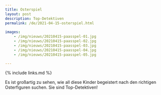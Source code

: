 ```yaml
---
title: Osterspiel
layout: post
description: Top-Detektiven
permalink: /de/2021-04-15-osterspiel.html
    
images:   
    - /img/nieuws/20210415-paasspel-01.jpg
    - /img/nieuws/20210415-paasspel-02.jpg
    - /img/nieuws/20210415-paasspel-03.jpg
    - /img/nieuws/20210415-paasspel-04.jpg
    - /img/nieuws/20210415-paasspel-05.jpg
    
---
```


{% include links.md %}

Es ist großartig zu sehen, wie all diese Kinder begeistert nach den richtigen Osterfiguren suchen. Sie sind Top-Detektiven!




